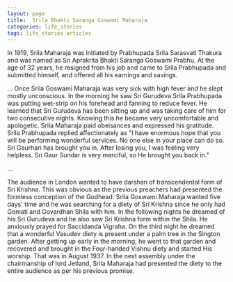 ```yaml
---
layout: page
title:  Srila Bhakti Saranga Goswami Maharaja
categories: life_stories
tags: life_stories articles
---
```


In 1919, Srila Maharaja was initiated by Prabhupada Srila Sarasvati Thakura and was named as Sri Aprakrita Bhakti Saranga Goswami Prabhu. At the age of 32 years, he resigned from his job and came to Srila Prabhupada and submitted himself, and offered all his earnings and savings.

…
Once Srila Goswami Maharaja was very sick with high fever and he slept mostly unconscious. In the morning he saw Sri Gurudeva Srila Prabhupada was putting wet-strip on his forehead and fanning to reduce fever. He learned that Sri Gurudeva has been sitting up and was taking care of him for two consecutive nights. Knowing this he became very uncomfortable and apologetic. Srila Maharaja paid obeisances and expressed his gratitude. Srila Prabhupada replied affectionately as "I have enormous hope that you will be performing wonderful services.  No one else in your place can do so. Sri Gaurhari has brought you in.  After losing you, I was feeling very helpless. Sri Gaur Sundar is very merciful, so He brought you back in."

…


The audience in London wanted to have darshan of transcendental form of Sri Krishna. This was obvious as the previous preachers had presented the formless conception of the Godhead. Srila Goswami Maharaja wanted five days' time and he was searching for a diety of Sri Krishna since he only had Gomati and Govardhan Shila with him. In the following nights he dreamed of his Sri Gurudeva and he also saw Sri Krishna form within the Shila. He anxiously prayed for Saccidanda Vigraha. On the third night he dreamed that a wonderful Vasudev diety is present under a palm tree in the Sington garden. After getting up early in the morning, he went to that garden and recovered and brought in the Four-handed Vishnu diety and started His worship. That was in August 1937. In the next assembly under the chairmanship of lord Jetland, Srila Maharaja had presented the diety to the entire audience as per his previous promise.
